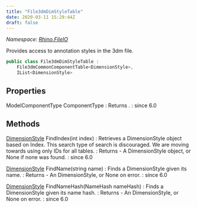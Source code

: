```yaml
---
title: "File3dmDimStyleTable"
date: 2020-03-11 15:29:44Z
draft: false
---
```


*Namespace: [Rhino.FileIO](../)*

Provides access to annotation styles in the 3dm file.
```cs
public class File3dmDimStyleTable :
    File3dmCommonComponentTable<DimensionStyle>,
    IList<DimensionStyle>
```
## Properties

ModelComponentType ComponentType
: Returns .
: since 6.0
## Methods

[DimensionStyle](/rhinocommon/rhino/docobjects/dimensionstyle/) FindIndex(int index)
: Retrieves a DimensionStyle object based on Index. This search type of search is discouraged.
     We are moving towards using only IDs for all tables.
: Returns - A DimensionStyle object, or None if none was found.
: since 6.0

[DimensionStyle](/rhinocommon/rhino/docobjects/dimensionstyle/) FindName(string name)
: Finds a DimensionStyle given its name.
: Returns - An DimensionStyle, or None on error.
: since 6.0

[DimensionStyle](/rhinocommon/rhino/docobjects/dimensionstyle/) FindNameHash(NameHash nameHash)
: Finds a DimensionStyle given its name hash.
: Returns - An DimensionStyle, or None on error.
: since 6.0
